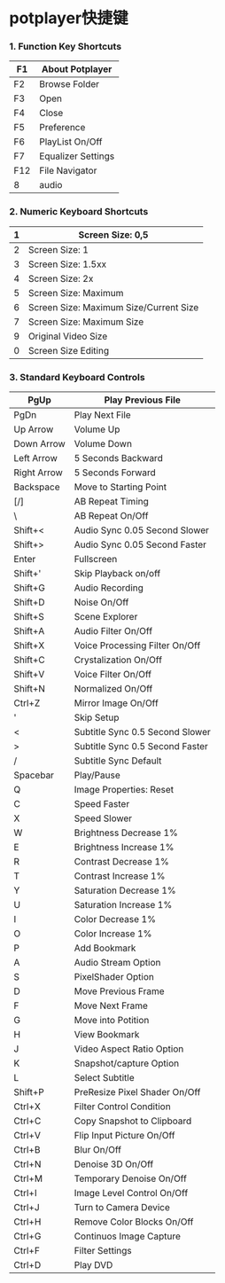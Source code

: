 # potplayer快捷键

### 1. Function Key Shortcuts

| F1   | About Potplayer    |
| ---- | ------------------ |
| F2   | Browse Folder      |
| F3   | Open               |
| F4   | Close              |
| F5   | Preference         |
| F6   | PlayList On/Off    |
| F7   | Equalizer Settings |
| F12  | File Navigator     |
| 8    | audio              |

### 2. Numeric Keyboard Shortcuts

| 1    | Screen Size: 0,5                       |
| ---- | -------------------------------------- |
| 2    | Screen Size: 1                         |
| 3    | Screen Size: 1.5xx                     |
| 4    | Screen Size: 2x                        |
| 5    | Screen Size: Maximum                   |
| 6    | Screen Size: Maximum Size/Current Size |
| 7    | Screen Size: Maximum Size              |
| 9    | Original Video Size                    |
| 0    | Screen Size Editing                    |

### 3. Standard Keyboard Controls

| PgUp        | Play Previous File              |
| ----------- | ------------------------------- |
| PgDn        | Play Next File                  |
| Up Arrow    | Volume Up                       |
| Down Arrow  | Volume Down                     |
| Left Arrow  | 5 Seconds Backward              |
| Right Arrow | 5 Seconds Forward               |
| Backspace   | Move to Starting Point          |
| [/]         | AB Repeat Timing                |
| \           | AB Repeat On/Off                |
| Shift+<     | Audio Sync 0.05 Second Slower   |
| Shift+>     | Audio Sync 0.05 Second Faster   |
| Enter       | Fullscreen                      |
| Shift+'     | Skip Playback on/off            |
| Shift+G     | Audio Recording                 |
| Shift+D     | Noise On/Off                    |
| Shift+S     | Scene Explorer                  |
| Shift+A     | Audio Filter On/Off             |
| Shift+X     | Voice Processing Filter On/Off  |
| Shift+C     | Crystalization On/Off           |
| Shift+V     | Voice Filter On/Off             |
| Shift+N     | Normalized On/Off               |
| Ctrl+Z      | Mirror Image On/Off             |
| '           | Skip Setup                      |
| <           | Subtitle Sync 0.5 Second Slower |
| >           | Subtitle Sync 0.5 Second Faster |
| /           | Subtitle Sync Default           |
| Spacebar    | Play/Pause                      |
| Q           | Image Properties: Reset         |
| C           | Speed Faster                    |
| X           | Speed Slower                    |
| W           | Brightness Decrease 1%          |
| E           | Brightness Increase 1%          |
| R           | Contrast Decrease 1%            |
| T           | Contrast Increase 1%            |
| Y           | Saturation Decrease 1%          |
| U           | Saturation Increase 1%          |
| I           | Color Decrease 1%               |
| O           | Color Increase 1%               |
| P           | Add Bookmark                    |
| A           | Audio Stream Option             |
| S           | PixelShader Option              |
| D           | Move Previous Frame             |
| F           | Move Next Frame                 |
| G           | Move into Potition              |
| H           | View Bookmark                   |
| J           | Video Aspect Ratio Option       |
| K           | Snapshot/capture Option         |
| L           | Select Subtitle                 |
| Shift+P     | PreResize Pixel Shader On/Off   |
| Ctrl+X      | Filter Control Condition        |
| Ctrl+C      | Copy Snapshot to Clipboard      |
| Ctrl+V      | Flip Input Picture On/Off       |
| Ctrl+B      | Blur On/Off                     |
| Ctrl+N      | Denoise 3D On/Off               |
| Ctrl+M      | Temporary Denoise On/Off        |
| Ctrl+I      | Image Level Control On/Off      |
| Ctrl+J      | Turn to Camera Device           |
| Ctrl+H      | Remove Color Blocks On/Off      |
| Ctrl+G      | Continuos Image Capture         |
| Ctrl+F      | Filter Settings                 |
| Ctrl+D      | Play DVD                        |